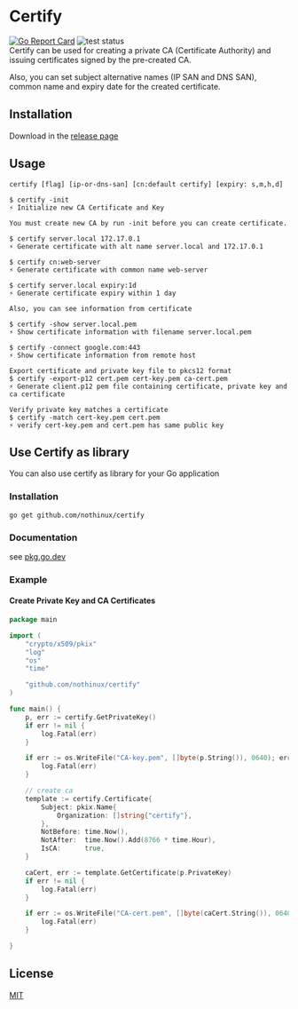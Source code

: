 # Certify
[![Go Report Card](https://goreportcard.com/badge/github.com/nothinux/certify)](https://goreportcard.com/report/github.com/nothinux/certify)  ![test status](https://github.com/nothinux/go-ps/actions/workflows/test.yml/badge.svg?branch=master)  
Certify can be used for creating a private CA (Certificate Authority) and issuing certificates signed by the pre-created CA.

Also, you can set subject alternative names (IP SAN and DNS SAN), common name and expiry date for the created certificate.

## Installation
Download in the [release page](https://github.com/nothinux/certify/releases)

## Usage
```
certify [flag] [ip-or-dns-san] [cn:default certify] [expiry: s,m,h,d]

$ certify -init
⚡️ Initialize new CA Certificate and Key

You must create new CA by run -init before you can create certificate.

$ certify server.local 172.17.0.1
⚡️ Generate certificate with alt name server.local and 172.17.0.1

$ certify cn:web-server
⚡️ Generate certificate with common name web-server

$ certify server.local expiry:1d
⚡️ Generate certificate expiry within 1 day

Also, you can see information from certificate

$ certify -show server.local.pem
⚡️ Show certificate information with filename server.local.pem

$ certify -connect google.com:443
⚡️ Show certificate information from remote host

Export certificate and private key file to pkcs12 format
$ certify -export-p12 cert.pem cert-key.pem ca-cert.pem
⚡️ Generate client.p12 pem file containing certificate, private key and ca certificate

Verify private key matches a certificate
$ certify -match cert-key.pem cert.pem
⚡️ verify cert-key.pem and cert.pem has same public key
```

## Use Certify as library
You can also use certify as library for your Go application

### Installation
```
go get github.com/nothinux/certify
```
### Documentation
see [pkg.go.dev](https://pkg.go.dev/github.com/nothinux/go-ps)
### Example
#### Create Private Key and CA Certificates
``` go
package main

import (
	"crypto/x509/pkix"
	"log"
	"os"
	"time"

	"github.com/nothinux/certify"
)

func main() {
	p, err := certify.GetPrivateKey()
	if err != nil {
		log.Fatal(err)
	}

	if err := os.WriteFile("CA-key.pem", []byte(p.String()), 0640); err != nil {
		log.Fatal(err)
	}

	// create ca
	template := certify.Certificate{
		Subject: pkix.Name{
			Organization: []string{"certify"},
		},
		NotBefore: time.Now(),
		NotAfter:  time.Now().Add(8766 * time.Hour),
		IsCA:      true,
	}

	caCert, err := template.GetCertificate(p.PrivateKey)
	if err != nil {
		log.Fatal(err)
	}

	if err := os.WriteFile("CA-cert.pem", []byte(caCert.String()), 0640); err != nil {
		log.Fatal(err)
	}

}

```

## License
[MIT](https://github.com/nothinux/certify/blob/master/LICENSE)
